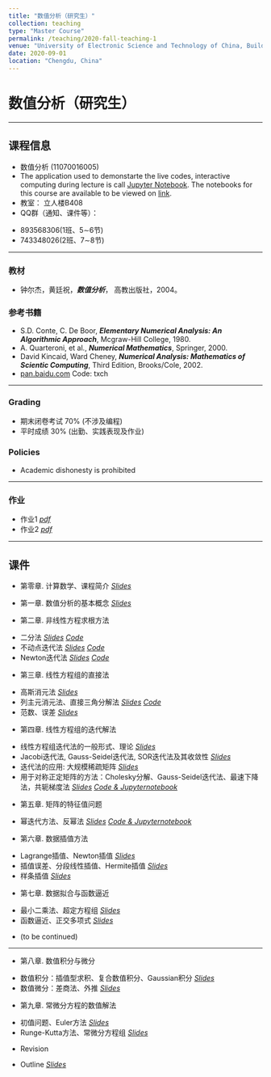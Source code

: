 ```yaml
---
title: "数值分析（研究生）"
collection: teaching
type: "Master Course"
permalink: /teaching/2020-fall-teaching-1
venue: "University of Electronic Science and Technology of China, Building"
date: 2020-09-01
location: "Chengdu, China"
---
```


 
# 数值分析（研究生）

---
## 课程信息
* 数值分析 (11070016005)
* The application used to demonstarte the live codes, interactive computing during lecture is call [Jupyter Notebook](http://jupyter.org/index.html).  The notebooks for this course are available to be viewed on [link](http://nbviewer.jupyter.org/github/xiaozhouli/Jupyter/blob/master/Numerical_Analysis/). 
* 教室： 立人楼B408 
* QQ群（通知、课件等）：
- 893568306(1班、5∼6节) 
- 743348026(2班、7∼8节)

---
### 教材
* 钟尔杰，黄廷祝，_**数值分析**_， 高教出版社，2004。

### 参考书籍
* S.D. Conte, C. De Boor, _**Elementary Numerical Analysis: An Algorithmic Approach**_, Mcgraw-Hill College, 1980.* A. Quarteroni, et al., _**Numerical Mathematics**_, Springer, 2000. * David Kincaid, Ward Cheney, _**Numerical Analysis: Mathematics of Scientic Computing**_, Third Edition, Brooks/Cole, 2002. 
* [pan.baidu.com](https://pan.baidu.com/s/1xY18KHx7QBTb6BKmEkSJnw) Code: txch

---

### Grading
* 期末闭卷考试 70% (不涉及编程)
* 平时成绩 30% (出勤、实践表现及作业)

### Policies
* Academic dishonesty is prohibited

---

### 作业
* 作业1 [_pdf_](http://xiaozhouli.com/resources/NA2020_master/assignment1.pdf)
* 作业2 [_pdf_](http://xiaozhouli.com/resources/NA2020_master/assignment2.pdf)

---
## 课件
* 第零章. 计算数学、课程简介 [_Slides_](http://xiaozhouli.com/resources/NA2020_master/Chapter0_0_Introduction.pdf)
* 第一章. 数值分析的基本概念 [_Slides_](http://xiaozhouli.com/resources/NA2020_master/Chapter1_1_Fundamental.pdf)

* 第二章. 非线性方程求根方法 
- 二分法 [_Slides_](http://xiaozhouli.com/resources/NA2020_master/Chapter2_1_Bisect.pdf) [_Code_](http://xiaozhouli.com/resources/NA/Code/bisection.py)
- 不动点迭代法 [_Slides_](http://xiaozhouli.com/resources/NA2020_master/Chapter2_2_Fixed.pdf) [_Code_](http://xiaozhouli.com/resources/NA/Code/fixed.py)
- Newton迭代法 [_Slides_](http://xiaozhouli.com/resources/NA2020_master/Chapter2_3_Newton.pdf) [_Code_](http://xiaozhouli.com/resources/NA/Code/newton.py)

* 第三章. 线性方程组的直接法
- 高斯消元法 [_Slides_](http://xiaozhouli.com/resources/NA2020_master/Chapter3_1_Gaussian.pdf)
- 列主元消元法、直接三角分解法 [_Slides_](http://xiaozhouli.com/resources/NA2020_master/Chapter3_2_Gaussian2.pdf) [_Code_](http://xiaozhouli.com/resources/NA/Code/lu.f90)
- 范数、误差 [_Slides_](http://xiaozhouli.com/resources/NA2020_master/Chapter3_3_Error.pdf)

* 第四章. 线性方程组的迭代解法 
- 线性方程组迭代法的一般形式、理论 [_Slides_](http://xiaozhouli.com/resources/NA2020_master/Chapter4_1_Iterative.pdf)
- Jacobi迭代法, Gauss-Seidel迭代法, SOR迭代法及其收敛性 [_Slides_](http://xiaozhouli.com/resources/NA2020_master/Chapter4_2_Jacobi_GS_SOR.pdf) 
- 迭代法的应用: 大规模稀疏矩阵 [_Slides_](http://xiaozhouli.com/resources/NA2020_master/Chapter4_3_Application.pdf)
- 用于对称正定矩阵的方法：Cholesky分解、Gauss-Seidel迭代法、最速下降法，共轭梯度法 [_Slides_](http://xiaozhouli.com/resources/NA2020_master/Chapter4_4_SPD.pdf)
[_Code & Jupyternotebook_](http://nbviewer.jupyter.org/github/xiaozhouli/Jupyter/blob/master/Numerical_Analysis/LinearSys_IterMethod.ipynb)

* 第五章. 矩阵的特征值问题  
- 幂迭代方法、反幂法 [_Slides_](http://xiaozhouli.com/resources/NA2020_master/Chapter5_1_Eigen.pdf)
[_Code & Jupyternotebook_](http://nbviewer.jupyter.org/github/xiaozhouli/Jupyter/blob/master/Numerical_Analysis/EigenvalueProblem.ipynb)


* 第六章. 数据插值方法
- Lagrange插值、Newton插值 [_Slides_](http://xiaozhouli.com/resources/NA2020_master/Chapter6_1_Interpolating.pdf)
- 插值误差、分段线性插值、Hermite插值 [_Slides_](http://xiaozhouli.com/resources/NA2020_master/Chapter6_2_Error.pdf)
- 样条插值 [_Slides_](http://xiaozhouli.com/resources/NA2020_master/Chapter6_3_Spline.pdf)

* 第七章. 数据拟合与函数逼近
- 最小二乘法、超定方程组 [_Slides_](http://xiaozhouli.com/resources/NA2020_master/Chapter7_1_Least.pdf)
- 函数逼近、正交多项式 [_Slides_](http://xiaozhouli.com/resources/NA2020_master/Chapter7_2_Approximation.pdf)

* (to be continued)
---


* 第八章. 数值积分与微分
- 数值积分：插值型求积、复合数值积分、Gaussian积分 [_Slides_](http://xiaozhouli.com/resources/NA_cn/Chapter8_1_Quadrature.pdf)
- 数值微分：差商法、外推 [_Slides_](http://xiaozhouli.com/resources/NA_cn/Chapter8_2_Differentiation.pdf)
* 第九章. 常微分方程的数值解法
- 初值问题、Euler方法 [_Slides_](http://xiaozhouli.com/resources/NA_cn/Chapter9_1_Euler.pdf)
- Runge-Kutta方法、常微分方程组 [_Slides_](http://xiaozhouli.com/resources/NA_cn/Chapter9_2_RungeKutta.pdf)
* Revision
- Outline [_Slides_](http://xiaozhouli.com/resources/NA/数值分析复习.pdf)
